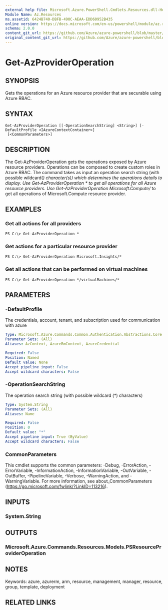 ```yaml
---
external help file: Microsoft.Azure.PowerShell.Cmdlets.Resources.dll-Help.xml
Module Name: Az.Resources
ms.assetid: 6424B740-DBFB-490C-AEAA-EDD60952B435
online version: https://docs.microsoft.com/en-us/powershell/module/az.resources/get-azprovideroperation
schema: 2.0.0
content_git_url: https://github.com/Azure/azure-powershell/blob/master/src/Resources/Resources/help/Get-AzProviderOperation.md
original_content_git_url: https://github.com/Azure/azure-powershell/blob/master/src/Resources/Resources/help/Get-AzProviderOperation.md
---
```


# Get-AzProviderOperation

## SYNOPSIS
Gets the operations for an Azure resource provider that are securable using Azure RBAC.

## SYNTAX

```
Get-AzProviderOperation [[-OperationSearchString] <String>] [-DefaultProfile <IAzureContextContainer>]
 [<CommonParameters>]
```

## DESCRIPTION
The Get-AzProviderOperation gets the operations exposed by Azure resource providers.
Operations can be composed to create custom roles in Azure RBAC.
The command takes as input an operation search string (with possible wildcard(*) character(s)) which determines the operations details to display.
Use Get-AzProviderOperation * to get all operations for all Azure resource providers.
Use Get-AzProviderOperation Microsoft.Compute/* to get all operations of Microsoft.Compute resource provider.

## EXAMPLES

### Get all actions for all providers
```
PS C:\> Get-AzProviderOperation *
```

### Get actions for a particular resource provider
```
PS C:\> Get-AzProviderOperation Microsoft.Insights/*
```

### Get all actions that can be performed on virtual machines
```
PS C:\> Get-AzProviderOperation */virtualMachines/*
```

## PARAMETERS

### -DefaultProfile
The credentials, account, tenant, and subscription used for communication with azure

```yaml
Type: Microsoft.Azure.Commands.Common.Authentication.Abstractions.Core.IAzureContextContainer
Parameter Sets: (All)
Aliases: AzContext, AzureRmContext, AzureCredential

Required: False
Position: Named
Default value: None
Accept pipeline input: False
Accept wildcard characters: False
```

### -OperationSearchString
The operation search string (with possible wildcard (*) characters)

```yaml
Type: System.String
Parameter Sets: (All)
Aliases: Name

Required: False
Position: 0
Default value: "*"
Accept pipeline input: True (ByValue)
Accept wildcard characters: False
```

### CommonParameters
This cmdlet supports the common parameters: -Debug, -ErrorAction, -ErrorVariable, -InformationAction, -InformationVariable, -OutVariable, -OutBuffer, -PipelineVariable, -Verbose, -WarningAction, and -WarningVariable. For more information, see about_CommonParameters (https://go.microsoft.com/fwlink/?LinkID=113216).

## INPUTS

### System.String

## OUTPUTS

### Microsoft.Azure.Commands.Resources.Models.PSResourceProviderOperation

## NOTES
Keywords: azure, azurerm, arm, resource, management, manager, resource, group, template, deployment

## RELATED LINKS
